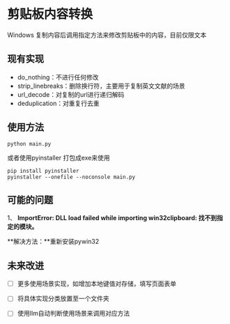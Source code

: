 # 剪贴板内容转换

Windows 复制内容后调用指定方法来修改剪贴板中的内容，目前仅限文本

## 现有实现

- do_nothing：不进行任何修改
- strip_linebreaks：删除换行符，主要用于复制英文文献的场景
- url_decode：对复制的url进行递归解码
- deduplication：对重复行去重



## 使用方法

```shell
python main.py
```

或者使用pyinstaller 打包成exe来使用

```shell
pip install pyinstaller
pyinstaller --onefile --noconsole main.py
```



## 可能的问题

1、 **ImportError: DLL load failed while importing win32clipboard: 找不到指定的模块。**

**解决方法：**重新安装pywin32





## 未来改进

- [ ] 更多使用场景实现，如增加本地键值对存储，填写页面表单
- [ ] 将具体实现分类放置至一个文件夹
- [ ] 使用llm自动判断使用场景来调用对应方法



